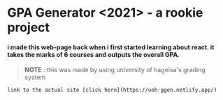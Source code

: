 # GPA Generator <2021> - a rookie project
#### i made this web-page back when i first started learning about react. it takes the marks of 6 courses and outputs the overall GPA.
 
>__NOTE__ :  this was made by using university of hageisa's grading system

`link to the actual site [click here](https://uoh-ggen.netlify.app/)`